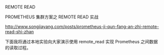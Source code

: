 REMOTE READ

PROMETHEUS 集群方案之 REMOTE READ 实战

http://www.songjiayang.com/posts/prometheus-ji-qun-fang-an-zhi-remote-read-shi-zhan


下面我将通过本地实验向大家演示使用 remote_read 实现 Prometheus 之间数据的读取过程。
